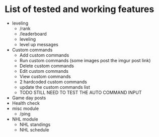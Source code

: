 # List of tested and working features

- leveling
  - /rank
  - /leaderboard
  - leveling
  - level up messages
- Custom commands
  - Add custom commands
  - Run custom commands (some images post the imgur post link)
  - Delete custom commands
  - Edit custom commands
  - View custom commands
  - 2 hardcoded custom commands
  - update the custom commands list
  - TODO STILL NEED TO TEST THE AUTO COMMAND INPUT
- Game day posts
- Health check
- misc module
  - /ping
- NHL module
  - NHL standings
  - NHL schedule
